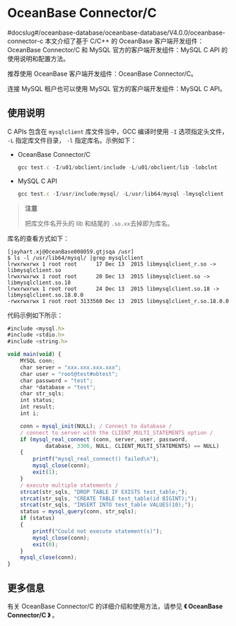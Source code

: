 # OceanBase Connector/C
#docslug#/oceanbase-database/oceanbase-database/V4.0.0/oceanbase-connector-c
本文介绍了基于 C/C++ 的 OceanBase 客户端开发组件：OceanBase Connector/C 和 MySQL 官方的客户端开发组件：MySQL C API 的使用说明和配置方法。

推荐使用 OceanBase 客户端开发组件：OceanBase Connector/C。

连接 MySQL 租户也可以使用 MySQL 官方的客户端开发组件：MySQL C API。

## 使用说明

C APIs 包含在 `mysqlclient` 库文件当中，GCC 编译时使用 `-I` 选项指定头文件， `-L` 指定库文件目录， `-l` 指定库名。示例如下：

* OceanBase Connector/C

  ```javascript
  gcc test.c -I/u01/obclient/include -L/u01/obclient/lib -lobclnt
  ```

* MySQL C API

  ```javascript
  gcc test.c -I/usr/include/mysql/ -L/usr/lib64/mysql -lmysqlclient
  ```

>**注意**
>
>把库文件名开头的 lib 和结尾的 `.so.xx`去掉即为库名。

库名的查看方式如下：

```shell
[jayhart.xj@OceanBase008059.gtjsqa /usr] 
$ ls -l /usr/lib64/mysql/ |grep mysqlclient
lrwxrwxrwx 1 root root      17 Dec 13  2015 libmysqlclient_r.so -> libmysqlclient.so
lrwxrwxrwx 1 root root      20 Dec 13  2015 libmysqlclient.so -> libmysqlclient.so.18 
lrwxrwxrwx 1 root root      24 Dec 13  2015 libmysqlclient.so.18 -> libmysqlclient.so.18.0.0
-rwxrwxrwx 1 root root 3133560 Dec 13  2015 libmysqlclient_r.so.18.0.0
```

代码示例如下所示：

```javascript
#include <mysql.h>
#include <stdio.h>
#include <string.h>

void main(void) {
    MYSQL conn;
    char server = "xxx.xxx.xxx.xxx";
    char user = "root@test#obtest";                                                //用户名@租户名#集群名称
    char password = "test";                                                        //密码
    char *database = "test";                                                       //数据库名
    char str_sqls;
    int status;
    int result;
    int i;

    conn = mysql_init(NULL); / Connect to database /
    / connect to server with the CLIENT_MULTI_STATEMENTS option /
    if (mysql_real_connect (conn, server, user, password,
            database, 3306, NULL, CLIENT_MULTI_STATEMENTS) == NULL)
    {
        printf("mysql_real_connect() failed\n");
        mysql_close(conn);
        exit(1);
    }
    / execute multiple statements /
    strcat(str_sqls, "DROP TABLE IF EXISTS test_table;");
    strcat(str_sqls, "CREATE TABLE test_table(id BIGINT);");
    strcat(str_sqls, "INSERT INTO test_table VALUES(10);");
    status = mysql_query(conn, str_sqls);
    if (status)
    {
        printf("Could not execute statement(s)");
        mysql_close(conn);
        exit(0);
    }
    mysql_close(conn);
}
```

## 更多信息

有关 OceanBase Connector/C 的详细介绍和使用方法，请参见 **《 OceanBase Connector/C 》** 。
